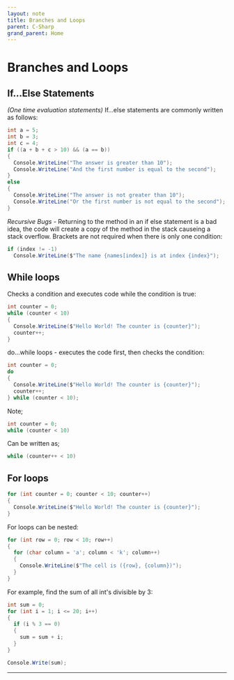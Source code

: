 ```yaml
---
layout: note
title: Branches and Loops
parent: C-Sharp
grand_parent: Home
---
```


# Branches and Loops

## If...Else Statements

_(One time evaluation statements)_
If...else statements are commonly written as follows:

```cs
int a = 5;
int b = 3;
int c = 4;
if ((a + b + c > 10) && (a == b))
{
  Console.WriteLine("The answer is greater than 10");
  Console.WriteLine("And the first number is equal to the second");
}
else
{
  Console.WriteLine("The answer is not greater than 10");
  Console.WriteLine("Or the first number is not equal to the second");
}
```

_Recursive Bugs_ - Returning to the method in an if else statement is a bad idea, the code will create a copy of the method in the stack causeing a stack overflow.
Brackets are not required when there is only one condition:

```cs
if (index != -1)
  Console.WriteLine($"The name {names[index]} is at index {index}");
```

## While loops

Checks a condition and executes code while the condition is true:

```cs
int counter = 0;
while (counter < 10)
{
  Console.WriteLine($"Hello World! The counter is {counter}");
  counter++;
}
```

do...while loops - executes the code first, then checks the condition:

```cs
int counter = 0;
do
{
  Console.WriteLine($"Hello World! The counter is {counter}");
  counter++;
} while (counter < 10);
```

Note;

```cs
int counter = 0;
while (counter < 10)
```

Can be written as;

```cs
while (counter++ < 10)
```

## For loops

```cs
for (int counter = 0; counter < 10; counter++)
{
  Console.WriteLine($"Hello World! The counter is {counter}");
}
```

For loops can be nested:

```cs
for (int row = 0; row < 10; row++)
{
  for (char column = 'a'; column < 'k'; column++)
  {
    Console.WriteLine($"The cell is ({row}, {column})");
  }
}
```

For example, find the sum of all int's divisible by 3:

```cs
int sum = 0;
for (int i = 1; i <= 20; i++)
{
  if (i % 3 == 0)
  {
    sum = sum + i;
  }
}

Console.Write(sum);
```

---
